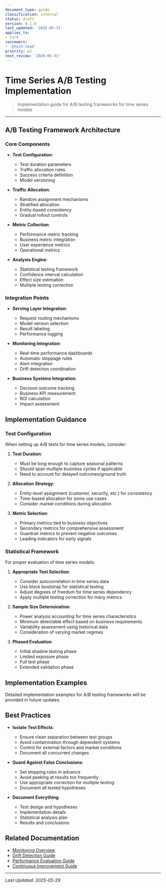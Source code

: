 ```yaml
---
document_type: guide
classification: internal
status: draft
version: 0.1.0
last_updated: '2025-05-31'
applies_to:
- Core
reviewers:
- '@tech-lead'
priority: p2
next_review: '2026-05-31'
---
```


# Time Series A/B Testing Implementation

> Implementation guide for A/B testing frameworks for time series models

---

## A/B Testing Framework Architecture

### Core Components

* **Test Configuration**:
  * Test duration parameters
  * Traffic allocation rules
  * Success criteria definition
  * Model versioning

* **Traffic Allocation**:
  * Random assignment mechanisms
  * Stratified allocation
  * Entity-based consistency
  * Gradual rollout controls

* **Metric Collection**:
  * Performance metric tracking
  * Business metric integration
  * User experience metrics
  * Operational metrics

* **Analysis Engine**:
  * Statistical testing framework
  * Confidence interval calculation
  * Effect size estimation
  * Multiple testing correction

### Integration Points

* **Serving Layer Integration**:
  * Request routing mechanisms
  * Model version selection
  * Result labeling
  * Performance logging

* **Monitoring Integration**:
  * Real-time performance dashboards
  * Automatic stoppage rules
  * Alert integration
  * Drift detection coordination

* **Business Systems Integration**:
  * Decision outcome tracking
  * Business KPI measurement
  * ROI calculation
  * Impact assessment

## Implementation Guidance

### Test Configuration

When setting up A/B tests for time series models, consider:

1. **Test Duration**:
   * Must be long enough to capture seasonal patterns
   * Should span multiple business cycles if applicable
   * Need to account for delayed outcomes/ground truth

2. **Allocation Strategy**:
   * Entity-level assignment (customer, security, etc.) for consistency
   * Time-based allocation for some use cases
   * Consider market conditions during allocation

3. **Metric Selection**:
   * Primary metrics tied to business objectives
   * Secondary metrics for comprehensive assessment
   * Guardrail metrics to prevent negative outcomes
   * Leading indicators for early signals

### Statistical Framework

For proper evaluation of time series models:

1. **Appropriate Test Selection**:
   * Consider autocorrelation in time series data
   * Use block bootstrap for statistical testing
   * Adjust degrees of freedom for time series dependency
   * Apply multiple testing correction for many metrics

2. **Sample Size Determination**:
   * Power analysis accounting for time series characteristics
   * Minimum detectable effect based on business requirements
   * Variability assessment using historical data
   * Consideration of varying market regimes

3. **Phased Evaluation**:
   * Initial shadow testing phase
   * Limited exposure phase
   * Full test phase
   * Extended validation phase

## Implementation Examples

Detailed implementation examples for A/B testing frameworks will be provided in future updates.

## Best Practices

* **Isolate Test Effects**:
  * Ensure clean separation between test groups
  * Avoid contamination through dependent systems
  * Control for external factors and market conditions
  * Document all concurrent changes

* **Guard Against False Conclusions**:
  * Set stopping rules in advance
  * Avoid peeking at results too frequently
  * Use appropriate correction for multiple testing
  * Document all tested hypotheses

* **Document Everything**:
  * Test design and hypotheses
  * Implementation details
  * Statistical analysis plan
  * Results and conclusions

## Related Documentation

* [Monitoring Overview](./ts-implementation-monitoring.md)
* [Drift Detection Guide](./ts-implementation-monitoring-drift.md)
* [Performance Evaluation Guide](./ts-implementation-monitoring-performance.md)
* [Continuous Improvement Guide](./ts-implementation-monitoring-improvement.md)

---

*Last Updated: 2025-05-29*